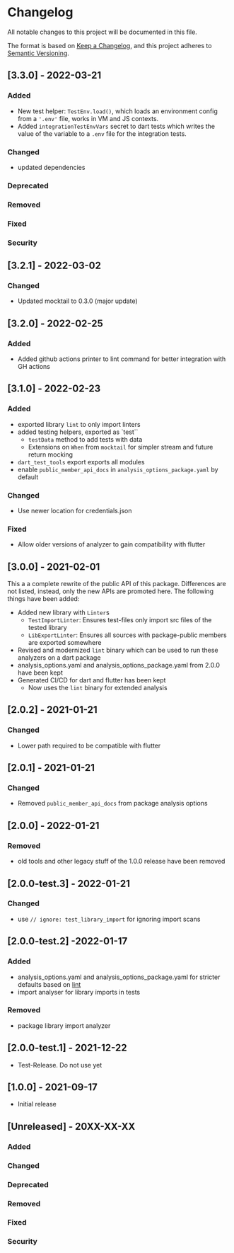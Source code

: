# Changelog
All notable changes to this project will be documented in this file.

The format is based on [Keep a Changelog](https://keepachangelog.com/en/1.0.0/),
and this project adheres to [Semantic Versioning](https://semver.org/spec/v2.0.0.html).

## [3.3.0] - 2022-03-21
### Added
- New test helper: `TestEnv.load()`, which loads an environment config from a
`'.env'` file, works in VM and JS contexts.
- Added `integrationTestEnvVars` secret to dart tests which writes the value
of the variable to a `.env` file for the integration tests.
### Changed
- updated dependencies
### Deprecated
### Removed
### Fixed
### Security


## [3.2.1] - 2022-03-02
### Changed
- Updated mocktail to 0.3.0 (major update)

## [3.2.0] - 2022-02-25
### Added
- Added github actions printer to lint command for better integration with GH actions

## [3.1.0] - 2022-02-23
### Added
- exported library `lint` to only import linters
- added testing helpers, exported as `test``
  - `testData` method to add tests with data
  - Extensions on `When` from `mocktail` for simpler stream and future return mocking
- `dart_test_tools` export exports all modules
- enable `public_member_api_docs` in `analysis_options_package.yaml` by default
### Changed
- Use newer location for credentials.json
### Fixed
- Allow older versions of analyzer to gain compatibility with flutter

## [3.0.0] - 2021-02-01
This a a complete rewrite of the public API of this package. Differences are
not listed, instead, only the new APIs are promoted here. The following things
have been added:

- Added new library with `Linter`s
  - `TestImportLinter`: Ensures test-files only import src files of the tested library
  - `LibExportLinter`: Ensures all sources with package-public members are exported somewhere
- Revised and modernized `lint` binary which can be used to run these analyzers on a dart package
- analysis_options.yaml and analysis_options_package.yaml from 2.0.0 have been kept
- Generated CI/CD for dart and flutter has been kept
  - Now uses the `lint` binary for extended analysis

## [2.0.2] - 2021-01-21
### Changed
- Lower path required to be compatible with flutter

## [2.0.1] - 2021-01-21
### Changed
- Removed `public_member_api_docs` from package analysis options

## [2.0.0] - 2022-01-21
### Removed
- old tools and other legacy stuff of the 1.0.0 release have been removed

## [2.0.0-test.3] - 2022-01-21
### Changed
- use `// ignore: test_library_import` for ignoring import scans

## [2.0.0-test.2] -2022-01-17
### Added
- analysis_options.yaml and analysis_options_package.yaml for stricter defaults based on [lint](https://pub.dev/packages/lint)
- import analyser for library imports in tests
### Removed
- package library import analyzer

## [2.0.0-test.1] - 2021-12-22
- Test-Release. Do not use yet

## [1.0.0] - 2021-09-17
- Initial release

## [Unreleased] - 20XX-XX-XX
### Added
### Changed
### Deprecated
### Removed
### Fixed
### Security
